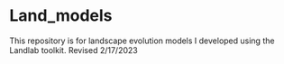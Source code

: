 # Land_models
This repository is for landscape evolution models I developed using the Landlab toolkit. Revised 2/17/2023